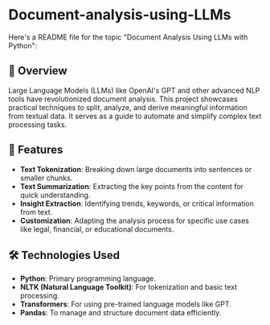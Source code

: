 # Document-analysis-using-LLMs
Here's a README file for the topic "Document Analysis Using LLMs with Python":

## 📝 **Overview**

Large Language Models (LLMs) like OpenAI's GPT and other advanced NLP tools have revolutionized document analysis. This project showcases practical techniques to split, analyze, and derive meaningful information from textual data. It serves as a guide to automate and simplify complex text processing tasks.

## 🚀 **Features**

- **Text Tokenization**: Breaking down large documents into sentences or smaller chunks.
- **Text Summarization**: Extracting the key points from the content for quick understanding.
- **Insight Extraction**: Identifying trends, keywords, or critical information from text.
- **Customization**: Adapting the analysis process for specific use cases like legal, financial, or educational documents.

## 🛠 **Technologies Used**

- **Python**: Primary programming language.
- **NLTK (Natural Language Toolkit)**: For tokenization and basic text processing.
- **Transformers**: For using pre-trained language models like GPT.
- **Pandas**: To manage and structure document data efficiently.
